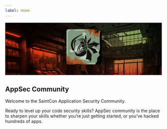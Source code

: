```yaml
---
label: Home
---
```


![](static/header.png)
## AppSec Community

Welcome to the SaintCon Application Security Community.

Ready to level up your code security skills? AppSec community is the place to sharpen your skills whether you’re just getting started, or you’ve hacked hundreds of apps.